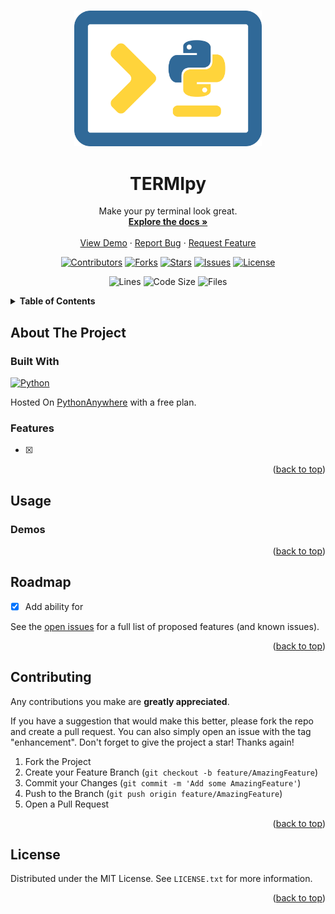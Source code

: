 <a id="readme-top"></a>

<!-- PROJECT LOGO -->
<br />
<div align="center">
  <a href="https://github.com/ajd1776/TERMIpy">
    <img src="TERMIpy-ICON.svg" alt="Logo" width="300">
  </a>

<h1 align="center">TERMIpy</h1>

  <p align="center">
    Make your py terminal look great. 
    <br />
    <a href="https://github.com/ajd1776/TERMIpy"><strong>Explore the docs »</strong></a>
    <br />
    <br />
    <a href="#Demos">View Demo</a>
    ·
    <a href="https://github.com/ajd1776/TERMIpy/issues">Report Bug</a>
    ·
    <a href="https://github.com/ajd1776/TERMIpy/issues">Request Feature</a>
  </p>
</div>


<!-- PROJECT SHIELDS -->
<p align="center"> 
   <a href="https://github.com/ajd1776/TERMIpy/graphs/contributors">
       <img alt="Contributors" src="https://img.shields.io/github/contributors/ajd1776/TERMIpy.svg?style=for-the-badge"></a>
   <a href="https://github.com/ajd1776/TERMIpy/network/members">
       <img alt="Forks" src="https://img.shields.io/github/forks/ajd1776/TERMIpy.svg?style=for-the-badge"></a>
   <a href="https://github.com/ajd1776/TERMIpy/stargazers">
       <img alt="Stars" src="https://img.shields.io/github/stars/ajd1776/TERMIpy.svg?style=for-the-badge"></a>
   <a href="https://github.com/ajd1776/TERMIpy/issues">
       <img alt="Issues" src="https://img.shields.io/github/issues/ajd1776/TERMIpy.svg?style=for-the-badge"></a>
   <a href="./LICENSE.txt">
       <img alt="License" src="https://img.shields.io/github/license/ajd1776/TERMIpy.svg?style=for-the-badge"></a>
</p>

<p align="center">
  <img alt="Lines" src="https://img.shields.io/tokei/lines/github/ajd1776/TERMIpy?style=flat-square"></a>
  <img alt="Code Size" src="https://img.shields.io/github/languages/code-size/ajd1776/TERMIpy?style=flat-square"></a>
  <img alt="Files" src="https://img.shields.io/github/directory-file-count/ajd1776/TERMIpy?style=flat-square"></a>
</p>


<!-- TABLE OF CONTENTS -->
<details>
  <summary><b>Table of Contents</b></summary>
  <ol>
    <li>
      <a href="#about-the-project">About The Project</a>
      <ul>
        <li><a href="#built-with">Built With</a></li>
        <li><a href="#features">Features</a></li>
      </ul>
    </li>
    <li><a href="#usage">Usage</a></li>
    <li><a href="#roadmap">Roadmap</a></li>
    <li><a href="#contributing">Contributing</a></li>
    <li><a href="#license">License</a></li>
  </ol>
</details>


<!-- ABOUT THE PROJECT -->
## About The Project


### Built With
<a href="https://www.python.org/">
    <img alt="Python" src="https://img.shields.io/badge/Python-FFD43B?style=for-the-badge&logo=Python"></a>

Hosted On [PythonAnywhere](https://www.pythonanywhere.com) with a free plan.

### Features
- [x] 

<p align="right">(<a href="#readme-top">back to top</a>)</p>


<!-- USAGE EXAMPLES -->
## Usage

### Demos

<p align="right">(<a href="#readme-top">back to top</a>)</p>


<!-- ROADMAP -->
## Roadmap

- [x] Add ability for 

See the [open issues](https://github.com/github_username/repo_name/issues) for a full list of proposed features (and known issues).

<p align="right">(<a href="#readme-top">back to top</a>)</p>


<!-- CONTRIBUTING -->
## Contributing
Any contributions you make are **greatly appreciated**.

If you have a suggestion that would make this better, please fork the repo and create a pull request. You can also simply open an issue with the tag "enhancement".
Don't forget to give the project a star! Thanks again!

1. Fork the Project
2. Create your Feature Branch (`git checkout -b feature/AmazingFeature`)
3. Commit your Changes (`git commit -m 'Add some AmazingFeature'`)
4. Push to the Branch (`git push origin feature/AmazingFeature`)
5. Open a Pull Request

<p align="right">(<a href="#readme-top">back to top</a>)</p>


<!-- LICENSE -->
## License

Distributed under the MIT License. See `LICENSE.txt` for more information.

<p align="right">(<a href="#readme-top">back to top</a>)</p>


[product-screenshot]: (https://github.com/ajd1776/TERMIpy/assets/48261946/9a1574d3-de84-4caf-923a-ee09e52df5a0)
